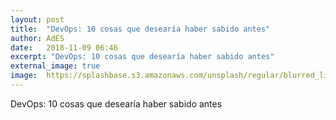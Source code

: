 ```yaml
---
layout: post
title:  "DevOps: 10 cosas que desearía haber sabido antes"
author: AdES
date:   2018-11-09 06:46
excerpt: "DevOps: 10 cosas que desearía haber sabido antes"
external_image: true
image:  https://splashbase.s3.amazonaws.com/unsplash/regular/blurred_lines.jpeg%3Ffit%3Dcrop%26fm%3Djpg%26h%3D650%26q%3D75%26w%3D950
---
```

DevOps: 10 cosas que desearía haber sabido antes